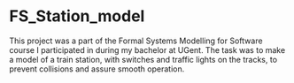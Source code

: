 # FS_Station_model
 This project was a part of the Formal Systems Modelling for Software course I participated in during my bachelor at UGent. The task was to make a model of a train station, with switches and traffic lights on the tracks, to prevent collisions and assure smooth operation.
